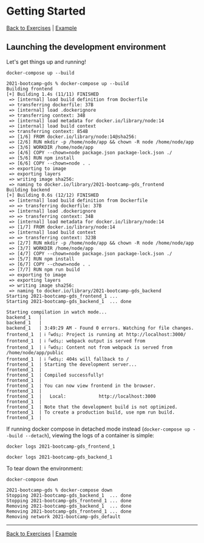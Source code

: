 # Getting Started

[Back to Exercises](../exercises/README.md) | [Example](../exercises/00-GettingStarted.md)

## Launching the development environment
Let's get things up and running!

```console
docker-compose up --build
```
<!-- Regular expression to remove timers from build output: s/[ ][ ]+[0-9]\.[0-9]s//g -->
```console
2021-bootcamp-gds % docker-compose up --build
Building frontend
[+] Building 1.4s (11/11) FINISHED
 => [internal] load build definition from Dockerfile
 => transferring dockerfile: 37B
 => [internal] load .dockerignore
 => transferring context: 34B
 => [internal] load metadata for docker.io/library/node:14
 => [internal] load build context
 => transferring context: 854B
 => [1/6] FROM docker.io/library/node:14@sha256:
 => [2/6] RUN mkdir -p /home/node/app && chown -R node /home/node/app
 => [3/6] WORKDIR /home/node/app
 => [4/6] COPY --chown=node package.json package-lock.json ./
 => [5/6] RUN npm install
 => [6/6] COPY --chown=node . .
 => exporting to image
 => exporting layers
 => writing image sha256:
 => naming to docker.io/library/2021-bootcamp-gds_frontend
Building backend
[+] Building 0.6s (12/12) FINISHED                                                                                                                                                                                
 => [internal] load build definition from Dockerfile
 => => transferring dockerfile: 37B
 => [internal] load .dockerignore
 => => transferring context: 34B
 => [internal] load metadata for docker.io/library/node:14
 => [1/7] FROM docker.io/library/node:14
 => [internal] load build context
 => => transferring context: 323B
 => [2/7] RUN mkdir -p /home/node/app && chown -R node /home/node/app
 => [3/7] WORKDIR /home/node/app
 => [4/7] COPY --chown=node package.json package-lock.json ./
 => [5/7] RUN npm install
 => [6/7] COPY --chown=node . .
 => [7/7] RUN npm run build
 => exporting to image
 => exporting layers
 => writing image sha256:
 => naming to docker.io/library/2021-bootcamp-gds_backend
Starting 2021-bootcamp-gds_frontend_1 ... 
Starting 2021-bootcamp-gds_backend_1  ... done

Starting compilation in watch mode...
backend_1   | 
backend_1   | 
backend_1   | 3:49:29 AM - Found 0 errors. Watching for file changes.
frontend_1  | ℹ ｢wds｣: Project is running at http://localhost:3000/
frontend_1  | ℹ ｢wds｣: webpack output is served from 
frontend_1  | ℹ ｢wds｣: Content not from webpack is served from /home/node/app/public
frontend_1  | ℹ ｢wds｣: 404s will fallback to /
frontend_1  | Starting the development server...
frontend_1  | 
frontend_1  | Compiled successfully!
frontend_1  | 
frontend_1  | You can now view frontend in the browser.
frontend_1  | 
frontend_1  |   Local:            http://localhost:3000
frontend_1  | 
frontend_1  | Note that the development build is not optimized.
frontend_1  | To create a production build, use npm run build.
frontend_1  | 
```

If running docker compose in detached mode instead (`docker-compose up --build --detach`), viewing the logs of a container is simple:

```console
docker logs 2021-bootcamp-gds_frontend_1
```

```console
docker logs 2021-bootcamp-gds_backend_1
```

To tear down the environment:

```console
docker-compose down
```

```console
2021-bootcamp-gds % docker-compose down               
Stopping 2021-bootcamp-gds_backend_1  ... done
Stopping 2021-bootcamp-gds_frontend_1 ... done
Removing 2021-bootcamp-gds_backend_1  ... done
Removing 2021-bootcamp-gds_frontend_1 ... done
Removing network 2021-bootcamp-gds_default
```

---

[Back to Exercises](../exercises/README.md) | [Example](../exercises/00-GettingStarted.md)
